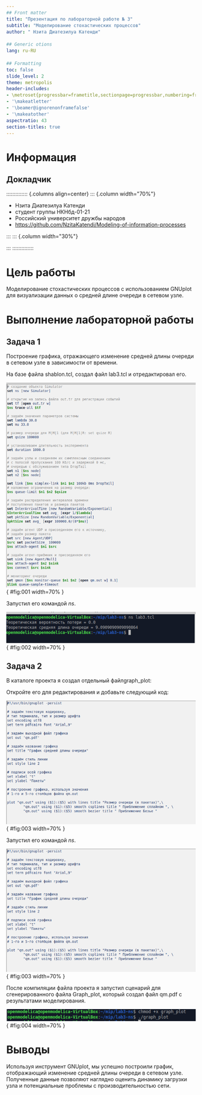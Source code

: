 ```yaml
---
## Front matter
title: "Презентация по лабораторной работе № 3"
subtitle: "Моделирование стохастических процессов"
author: " Нзита Диатезилуа Катенди"

## Generic otions
lang: ru-RU

## Formatting
toc: false
slide_level: 2
theme: metropolis
header-includes:
- \metroset{progressbar=frametitle,sectionpage=progressbar,numbering=fraction}
- '\makeatletter'
- '\beamer@ignorenonframefalse'
- '\makeatother'
aspectratio: 43
section-titles: true
---
```


# Информация

## Докладчик

:::::::::::::: {.columns align=center}
::: {.column width="70%"}

  * Нзита Диатезилуа Катенди
  * студент группы НКНбд-01-21
  * Российский университет дружбы народов
  * <https://github.com/NzitaKatendi/Modeling-of-information-processes>

:::
::: {.column width="30%"}



:::
::::::::::::::

# Цель работы
 
 
 Моделирование стохастических процессов с использованием GNUplot для визуализации данных о средней длине очереди в сетевом узле.

# Выполнение лабораторной работы


## Задача 1

 Построение графика, отражающего изменение средней длины очереди в сетевом узле в зависимости от времени.

На базе файла shablon.tcl, создал файл lab3.tcl и отредактировал его.

![Редактирование файла lab3.tcl](image/image1.png){ #fig:001 width=70% }

Запустил его командой $ns$.

![Запуск симулятора lab3.tcl](image/image2.png){ #fig:002 width=70% }


## Задача 2

В каталоге проекта я создал отдельный файлgraph_plot:

Откройте его для редактирования и добавьте следующий код:

![Редактирование файла graph_plot](image/image3.png){ #fig:003 width=70% }

Запустил его командой $ns$.

![Запуск симулятора lab3.tcl](image/image3.png){ #fig:003 width=70% }

После компиляции файла проекта я запустил сценарий для сгенерированного файла Graph_plot, который создал файл qm.pdf с результатами моделирования.

![Результаты моделирования](image/image4.png){ #fig:004 width=70% }


# Выводы

 Используя инструмент GNUplot, мы успешно построили график, отображающий изменение средней длины очереди в сетевом узле. Полученные данные позволяют наглядно оценить динамику загрузки узла и потенциальные проблемы с производительностью сети.